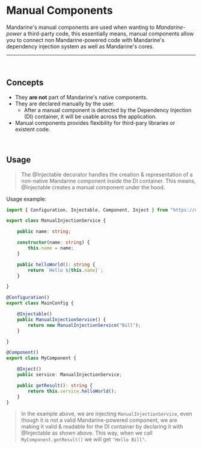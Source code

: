 # Manual Components
Mandarine's manual components are used when wanting to _Mandarine-power_ a third-party code, this essentially means, manual components allow you to connect non Mandarine-powered code with Mandarine's dependency injection system as well as Mandarine's cores.

-----
&nbsp;

## Concepts
- They **are not** part of Mandarine's native components.
- They are declared manually by the user.
    - After a manual component is detected by the Dependency Injection (DI) container, it will be usable across the application.
- Manual components provides flexibility for third-pary libraries or existent code.

&nbsp;

## Usage

> The @Injectable decorator handles the creation & representation of a non-native Mandarine component inside the DI container. This means, @Injectable creates a manual component under the hood.

Usage example:
```typescript
import { Configuration, Injectable, Component, Inject } from "https://deno.land/x/mandarinets@v2.1.5/mod.ts";

export class ManualInjectionService {

    public name: string;

    constructor(name: string) {
        this.name = name;
    }

    public helloWorld(): string {
        return `Hello ${this.name}`;
    }

}

@Configuration()
export class MainConfig {

    @Injectable()
    public ManualInjectionService() {
        return new ManualInjectionService("Bill");
    }

}

@Component()
export class MyComponent {

    @Inject()
    public service: ManualInjectionService;

    public getResult(): string {
        return this.service.helloWorld();
    }
}
```

> In the example above, we are injecting `ManualInjectionService`, even though it is not a valid Mandarine-powered component, we are making it valid & readable for the DI container by declaring it with @Injectable as shown above. This way, when we call `MyComponent.getResult()`  we will get `"Hello Bill"`.
